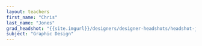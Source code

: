 ```yaml
---
layout: teachers
first_name: "Chris"
last_name: "Jones"
grad_headshot: "{{site.imgurl}}/designers/designer-headshots/headshot-jones-chris.jpg"
subject: "Graphic Design"
---
```

